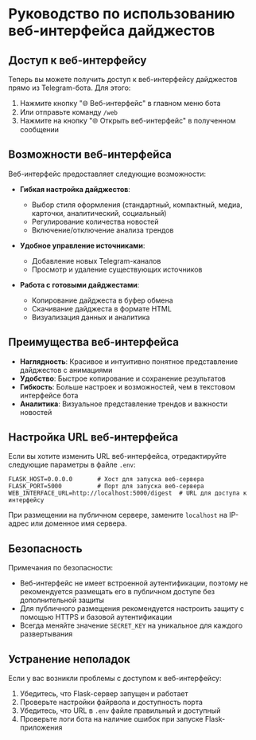 # Руководство по использованию веб-интерфейса дайджестов

## Доступ к веб-интерфейсу

Теперь вы можете получить доступ к веб-интерфейсу дайджестов прямо из Telegram-бота. Для этого:

1. Нажмите кнопку "🌐 Веб-интерфейс" в главном меню бота
2. Или отправьте команду `/web`
3. Нажмите на кнопку "🌐 Открыть веб-интерфейс" в полученном сообщении

## Возможности веб-интерфейса

Веб-интерфейс предоставляет следующие возможности:

- **Гибкая настройка дайджестов**:
  - Выбор стиля оформления (стандартный, компактный, медиа, карточки, аналитический, социальный)
  - Регулирование количества новостей
  - Включение/отключение анализа трендов

- **Удобное управление источниками**:
  - Добавление новых Telegram-каналов
  - Просмотр и удаление существующих источников

- **Работа с готовыми дайджестами**:
  - Копирование дайджеста в буфер обмена
  - Скачивание дайджеста в формате HTML
  - Визуализация данных и аналитика

## Преимущества веб-интерфейса

- **Наглядность**: Красивое и интуитивно понятное представление дайджестов с анимациями
- **Удобство**: Быстрое копирование и сохранение результатов
- **Гибкость**: Больше настроек и возможностей, чем в текстовом интерфейсе бота
- **Аналитика**: Визуальное представление трендов и важности новостей

## Настройка URL веб-интерфейса

Если вы хотите изменить URL веб-интерфейса, отредактируйте следующие параметры в файле `.env`:

```
FLASK_HOST=0.0.0.0       # Хост для запуска веб-сервера
FLASK_PORT=5000          # Порт для запуска веб-сервера
WEB_INTERFACE_URL=http://localhost:5000/digest  # URL для доступа к интерфейсу
```

При размещении на публичном сервере, замените `localhost` на IP-адрес или доменное имя сервера.

## Безопасность

Примечания по безопасности:
- Веб-интерфейс не имеет встроенной аутентификации, поэтому не рекомендуется размещать его в публичном доступе без дополнительной защиты
- Для публичного размещения рекомендуется настроить защиту с помощью HTTPS и базовой аутентификации
- Всегда меняйте значение `SECRET_KEY` на уникальное для каждого развертывания

## Устранение неполадок

Если у вас возникли проблемы с доступом к веб-интерфейсу:

1. Убедитесь, что Flask-сервер запущен и работает
2. Проверьте настройки файрвола и доступность порта
3. Убедитесь, что URL в `.env` файле правильный и доступный
4. Проверьте логи бота на наличие ошибок при запуске Flask-приложения 
